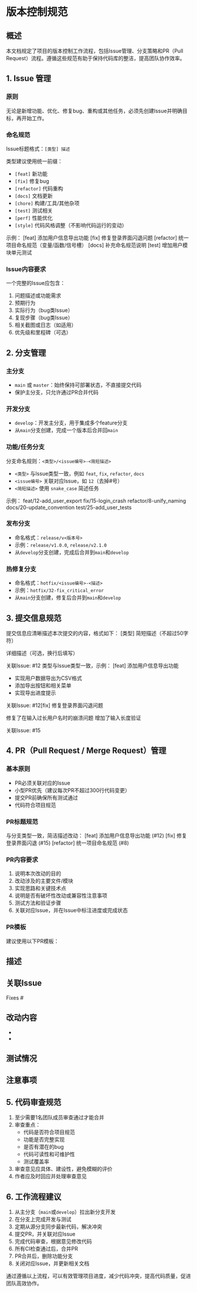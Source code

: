 # 版本控制规范

## 概述

本文档规定了项目的版本控制工作流程，包括Issue管理、分支策略和PR（Pull Request）流程。遵循这些规范有助于保持代码库的整洁，提高团队协作效率。

## 1. Issue 管理

### 原则

无论是新增功能、优化、修复bug、重构或其他任务，必须先创建Issue并明确目标，再开始工作。

### 命名规范

Issue标题格式：`[类型] 描述`

类型建议使用统一前缀：

- `[feat]` 新功能
- `[fix]` 修复bug
- `[refactor]` 代码重构
- `[docs]` 文档更新
- `[chore]` 构建/工具/其他杂项
- `[test]` 测试相关
- `[perf]` 性能优化
- `[style]` 代码风格调整（不影响代码运行的变动）

示例：
[feat] 添加用户信息导出功能
[fix] 修复登录界面闪退问题
[refactor] 统一项目命名规范（变量/函数/信号槽）
[docs] 补充命名规范说明
[test] 增加用户模块单元测试
### Issue内容要求

一个完整的Issue应包含：

1. 问题描述或功能需求
2. 预期行为
3. 实际行为（bug类Issue）
4. 复现步骤（bug类Issue）
5. 相关截图或日志（如适用）
6. 优先级和里程碑（可选）

## 2. 分支管理

### 主分支

- `main` 或 `master`：始终保持可部署状态，不直接提交代码
- 保护主分支，只允许通过PR合并代码

### 开发分支

- `develop`：开发主分支，用于集成多个feature分支
- 从`main`分支创建，完成一个版本后合并回`main`

### 功能/任务分支

分支命名规则：`<类型>/<issue编号>-<简短描述>`

- `<类型>` 与Issue类型一致，例如 `feat`, `fix`, `refactor`, `docs`
- `<issue编号>` 关联对应Issue，如 `12`（去掉#号）
- `<简短描述>` 使用 `snake_case` 简述任务

示例：
feat/12-add_user_export
fix/15-login_crash
refactor/8-unify_naming
docs/20-update_convention
test/25-add_user_tests
### 发布分支

- 命名格式：`release/v<版本号>`
- 示例：`release/v1.0.0`, `release/v2.1.0`
- 从`develop`分支创建，完成后合并到`main`和`develop`

### 热修复分支

- 命名格式：`hotfix/<issue编号>-<描述>`
- 示例：`hotfix/32-fix_critical_error`
- 从`main`分支创建，修复后合并到`main`和`develop`

## 3. 提交信息规范

提交信息应清晰描述本次提交的内容，格式如下：
[类型] 简短描述（不超过50字符）

详细描述（可选，换行后填写）

关联Issue: #12
类型与Issue类型一致，示例：
[feat] 添加用户信息导出功能

- 实现用户数据导出为CSV格式
- 添加导出按钮和相关菜单
- 实现导出进度提示

关联Issue: #12[fix] 修复登录界面闪退问题

修复了在输入过长用户名时的崩溃问题
增加了输入长度验证

关联Issue: #15
## 4. PR（Pull Request / Merge Request）管理

### 基本原则

- PR必须关联对应的Issue
- 小型PR优先（建议每次PR不超过300行代码变更）
- 提交PR前确保所有测试通过
- 代码符合项目规范

### PR标题规范

与分支类型一致，简洁描述改动：
[feat] 添加用户信息导出功能 (#12)
[fix] 修复登录界面闪退 (#15)
[refactor] 统一项目命名规范 (#8)
### PR内容要求

1. 说明本次改动的目的
2. 改动涉及的主要文件/模块
3. 实现思路和关键技术点
4. 说明是否有破坏性改动或兼容性注意事项
5. 测试方法和验证步骤
6. 关联对应Issue，并在Issue中标注进度或完成状态

### PR模板

建议使用以下PR模板：
## 描述
<!-- 简要描述本次PR的内容和目的 -->

## 关联Issue
<!-- 引用关联的Issue，例如: Fixes #12 -->
Fixes #

## 改动内容
- <!-- 列出主要改动点 -->
- 

## 测试情况
<!-- 描述测试方法和结果 -->

## 注意事项
<!-- 有哪些需要特别注意的地方，如破坏性改动等 -->

## 5. 代码审查规范

1. 至少需要1名团队成员审查通过才能合并
2. 审查重点：
   - 代码是否符合项目规范
   - 功能是否完整实现
   - 是否有潜在的bug
   - 代码可读性和可维护性
   - 测试覆盖率
3. 审查意见应具体、建设性，避免模糊的评价
4. 作者应及时回应并处理审查意见

## 6. 工作流程建议

1. 从主分支（`main`或`develop`）拉出新分支开发
2. 在分支上完成开发与测试
3. 定期从源分支同步最新代码，解决冲突
4. 提交PR，并关联对应Issue
5. 完成代码审查，根据意见修改代码
6. 所有CI检查通过后，合并PR
7. PR合并后，删除功能分支
8. 关闭对应Issue，并更新相关文档

通过遵循以上流程，可以有效管理项目进度，减少代码冲突，提高代码质量，促进团队高效协作。
   